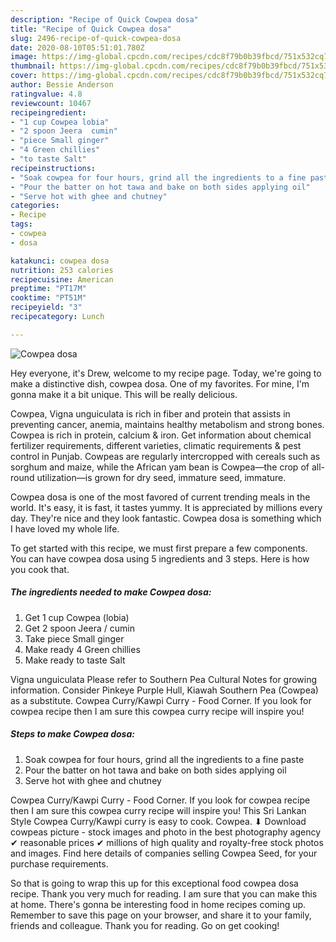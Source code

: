 ```yaml
---
description: "Recipe of Quick Cowpea dosa"
title: "Recipe of Quick Cowpea dosa"
slug: 2496-recipe-of-quick-cowpea-dosa
date: 2020-08-10T05:51:01.780Z
image: https://img-global.cpcdn.com/recipes/cdc8f79b0b39fbcd/751x532cq70/cowpea-dosa-recipe-main-photo.jpg
thumbnail: https://img-global.cpcdn.com/recipes/cdc8f79b0b39fbcd/751x532cq70/cowpea-dosa-recipe-main-photo.jpg
cover: https://img-global.cpcdn.com/recipes/cdc8f79b0b39fbcd/751x532cq70/cowpea-dosa-recipe-main-photo.jpg
author: Bessie Anderson
ratingvalue: 4.8
reviewcount: 10467
recipeingredient:
- "1 cup Cowpea lobia"
- "2 spoon Jeera  cumin"
- "piece Small ginger"
- "4 Green chillies"
- "to taste Salt"
recipeinstructions:
- "Soak cowpea for four hours, grind all the ingredients to a fine paste"
- "Pour the batter on hot tawa and bake on both sides applying oil"
- "Serve hot with ghee and chutney"
categories:
- Recipe
tags:
- cowpea
- dosa

katakunci: cowpea dosa 
nutrition: 253 calories
recipecuisine: American
preptime: "PT17M"
cooktime: "PT51M"
recipeyield: "3"
recipecategory: Lunch

---
```



![Cowpea dosa](https://img-global.cpcdn.com/recipes/cdc8f79b0b39fbcd/751x532cq70/cowpea-dosa-recipe-main-photo.jpg)

Hey everyone, it's Drew, welcome to my recipe page. Today, we're going to make a distinctive dish, cowpea dosa. One of my favorites. For mine, I'm gonna make it a bit unique. This will be really delicious.

Cowpea, Vigna unguiculata is rich in fiber and protein that assists in preventing cancer, anemia, maintains healthy metabolism and strong bones. Cowpea is rich in protein, calcium &amp; iron. Get information about chemical fertilizer requirements, different varieties, climatic requirements &amp; pest control in Punjab. Cowpeas are regularly intercropped with cereals such as sorghum and maize, while the African yam bean is Cowpea—the crop of all-round utilization—is grown for dry seed, immature seed, immature.

Cowpea dosa is one of the most favored of current trending meals in the world. It's easy, it is fast, it tastes yummy. It is appreciated by millions every day. They're nice and they look fantastic. Cowpea dosa is something which I have loved my whole life.


To get started with this recipe, we must first prepare a few components. You can have cowpea dosa using 5 ingredients and 3 steps. Here is how you cook that.

<!--inarticleads1-->

##### The ingredients needed to make Cowpea dosa:

1. Get 1 cup Cowpea (lobia)
1. Get 2 spoon Jeera / cumin
1. Take piece Small ginger
1. Make ready 4 Green chillies
1. Make ready to taste Salt


Vigna unguiculata Please refer to Southern Pea Cultural Notes for growing information. Consider Pinkeye Purple Hull, Kiawah Southern Pea (Cowpea) as a substitute. Cowpea Curry/Kawpi Curry - Food Corner. If you look for cowpea recipe then I am sure this cowpea curry recipe will inspire you! 

<!--inarticleads2-->

##### Steps to make Cowpea dosa:

1. Soak cowpea for four hours, grind all the ingredients to a fine paste
1. Pour the batter on hot tawa and bake on both sides applying oil
1. Serve hot with ghee and chutney


Cowpea Curry/Kawpi Curry - Food Corner. If you look for cowpea recipe then I am sure this cowpea curry recipe will inspire you! This Sri Lankan Style Cowpea Curry/Kawpi curry is easy to cook. Cowpea. ⬇ Download cowpeas picture - stock images and photo in the best photography agency ✔ reasonable prices ✔ millions of high quality and royalty-free stock photos and images. Find here details of companies selling Cowpea Seed, for your purchase requirements. 

So that is going to wrap this up for this exceptional food cowpea dosa recipe. Thank you very much for reading. I am sure that you can make this at home. There's gonna be interesting food in home recipes coming up. Remember to save this page on your browser, and share it to your family, friends and colleague. Thank you for reading. Go on get cooking!
